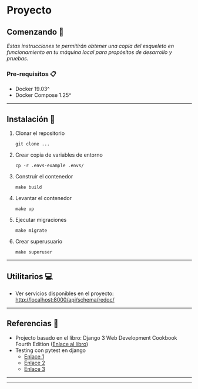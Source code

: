 # Proyecto

## Comenzando 🚀
_Estas instrucciones te permitirán obtener una copia del esqueleto en funcionamiento en tu máquina local para propósitos de desarrollo y pruebas._

### Pre-requisitos 📋

-   Docker 19.03^
-   Docker Compose 1.25^
***

## Instalación 🔧

1. Clonar el repositorio
    ```
    git clone ...
    ```

2. Crear copia de variables de entorno
     ```
    cp -r .envs-example .envs/
    ```

3. Construir el contenedor
    ```
    make build
    ```
4. Levantar el contenedor
    ```
    make up
    ```
5. Ejecutar migraciones
    ```
    make migrate
    ```
6. Crear superusuario
    ```
    make superuser
    ```
***

## Utilitarios 💻
- Ver servicios disponibles en el proyecto: [http://localhost:8000/api/schema/redoc/](http://localhost:8000/api/schema/redoc/)
***

## Referencias 📖
- Projecto basado en el libro: Django 3 Web Development Cookbook Fourth Edition ([Enlace al libro](https://www.packtpub.com/product/django-3-web-development-cookbook-fourth-edition/9781838987428))
- Testing con pytest en django
    - [Enlace 1](https://djangostars.com/blog/django-pytest-testing/)
    - [Enlace 2](https://dev.to/sherlockcodes/pytest-with-django-rest-framework-from-zero-to-hero-8c4)
    - [Enlace 3](https://stackoverflow.com/questions/47576635/django-rest-framework-jwt-unit-test)

***

---
